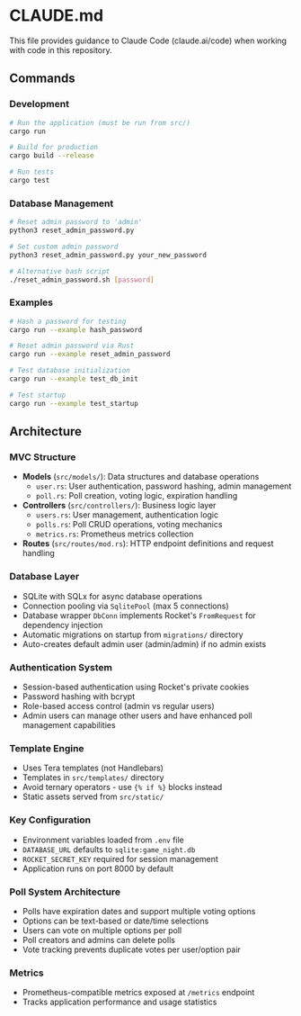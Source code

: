 # CLAUDE.md

This file provides guidance to Claude Code (claude.ai/code) when working with code in this repository.

## Commands

### Development
```bash
# Run the application (must be run from src/)
cargo run

# Build for production
cargo build --release

# Run tests
cargo test
```

### Database Management
```bash
# Reset admin password to 'admin'
python3 reset_admin_password.py

# Set custom admin password
python3 reset_admin_password.py your_new_password

# Alternative bash script
./reset_admin_password.sh [password]
```

### Examples
```bash
# Hash a password for testing
cargo run --example hash_password

# Reset admin password via Rust
cargo run --example reset_admin_password

# Test database initialization
cargo run --example test_db_init

# Test startup
cargo run --example test_startup
```

## Architecture

### MVC Structure
- **Models** (`src/models/`): Data structures and database operations
  - `user.rs`: User authentication, password hashing, admin management
  - `poll.rs`: Poll creation, voting logic, expiration handling
- **Controllers** (`src/controllers/`): Business logic layer
  - `users.rs`: User management, authentication logic
  - `polls.rs`: Poll CRUD operations, voting mechanics
  - `metrics.rs`: Prometheus metrics collection
- **Routes** (`src/routes/mod.rs`): HTTP endpoint definitions and request handling

### Database Layer
- SQLite with SQLx for async database operations
- Connection pooling via `SqlitePool` (max 5 connections)
- Database wrapper `DbConn` implements Rocket's `FromRequest` for dependency injection
- Automatic migrations on startup from `migrations/` directory
- Auto-creates default admin user (admin/admin) if no admin exists

### Authentication System
- Session-based authentication using Rocket's private cookies
- Password hashing with bcrypt
- Role-based access control (admin vs regular users)
- Admin users can manage other users and have enhanced poll management capabilities

### Template Engine
- Uses Tera templates (not Handlebars)
- Templates in `src/templates/` directory
- Avoid ternary operators - use `{% if %}` blocks instead
- Static assets served from `src/static/`

### Key Configuration
- Environment variables loaded from `.env` file
- `DATABASE_URL` defaults to `sqlite:game_night.db`
- `ROCKET_SECRET_KEY` required for session management
- Application runs on port 8000 by default

### Poll System Architecture
- Polls have expiration dates and support multiple voting options
- Options can be text-based or date/time selections
- Users can vote on multiple options per poll
- Poll creators and admins can delete polls
- Vote tracking prevents duplicate votes per user/option pair

### Metrics
- Prometheus-compatible metrics exposed at `/metrics` endpoint
- Tracks application performance and usage statistics
